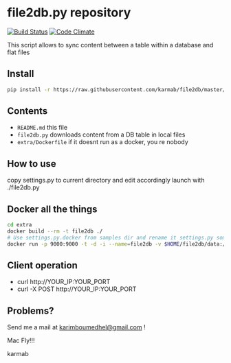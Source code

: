 # file2db.py repository

[![Build Status](https://travis-ci.org/karmab/file2db.svg?branch=master)](https://travis-ci.org/karmab/file2db)
[![Code Climate](https://codeclimate.com/github/karmab/file2db/badges/gpa.svg)](https://codeclimate.com/github/karmab/file2db)


This script allows to sync content between a table within a database and flat files

## Install

```bash
pip install -r https://raw.githubusercontent.com/karmab/file2db/master/requirements.txt
```

## Contents

-    `README.md` this file
-    `file2db.py`  downloads content from a DB table in local files
-    `extra/Dockerfile`  if it doesnt run as a docker, you re nobody

## How to use

copy settings.py to current directory and edit accordingly
launch with 
./file2db.py 


## Docker all the things

```bash
cd extra
docker build --rm -t file2db ./
# Use settings.py.docker from samples dir and rename it settings.py somewhere. For instance,
docker run -p 9000:9000 -t -d -i --name=file2db -v $HOME/file2db/data:/opt/file2db/data -v $HOME/file2db/settings.py:/opt/file2db/settings.py file2db
```

##  Client operation
-    curl http://YOUR_IP:YOUR_PORT
-   curl -X POST http://YOUR_IP:YOUR_PORT

## Problems?

Send me a mail at [karimboumedhel@gmail.com](mailto:karimboumedhel@gmail.com) !

Mac Fly!!!

karmab
